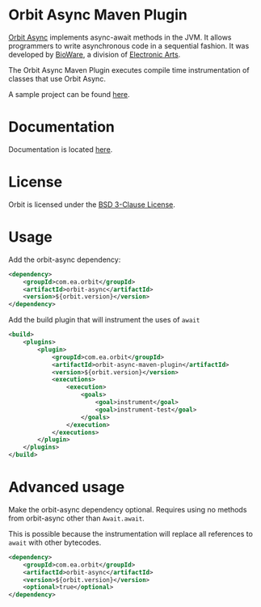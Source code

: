 Orbit Async Maven Plugin
============

[Orbit Async](..) implements async-await methods in the JVM. It allows programmers to write asynchronous code in a sequential fashion. It was developed by [BioWare](http://www.bioware.com), a division of [Electronic Arts](http://www.ea.com).

The Orbit Async Maven Plugin executes compile time instrumentation of classes that use Orbit Async. 

A sample project can be found [here](src/test/project-to-test/pom.xml).

Documentation
=======
Documentation is located [here](http://orbit.bioware.com/).

License
=======
Orbit is licensed under the [BSD 3-Clause License](../LICENSE).

Usage
=======

Add the orbit-async dependency:

```xml
<dependency>
    <groupId>com.ea.orbit</groupId>
    <artifactId>orbit-async</artifactId>
    <version>${orbit.version}</version>
</dependency>
```

Add the build plugin that will instrument the uses of `await`

```xml
<build>
    <plugins>
        <plugin>
            <groupId>com.ea.orbit</groupId>
            <artifactId>orbit-async-maven-plugin</artifactId>
            <version>${orbit.version}</version>
            <executions>
                <execution>
                    <goals>
                        <goal>instrument</goal>
                        <goal>instrument-test</goal>
                    </goals>
                </execution>
            </executions>
        </plugin>
    </plugins>
</build>
```

Advanced usage
=========

Make the orbit-async dependency optional. Requires using no methods from orbit-async other than `Await.await`.

This is possible because the instrumentation will replace all references to `await` with other bytecodes.

```xml
<dependency>
    <groupId>com.ea.orbit</groupId>
    <artifactId>orbit-async</artifactId>
    <version>${orbit.version}</version>
    <optional>true</optional>
</dependency>
```

